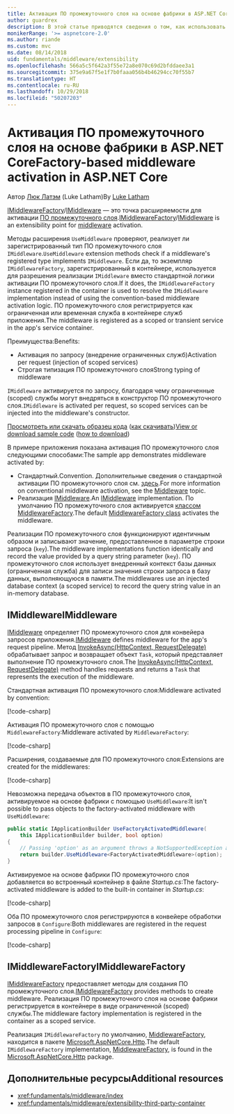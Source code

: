 ```yaml
---
title: Активация ПО промежуточного слоя на основе фабрики в ASP.NET Core
author: guardrex
description: В этой статье приводятся сведения о том, как использовать строго типизированное ПО промежуточного слоя с реализацией активации на основе фабрики в ASP.NET Core.
monikerRange: '>= aspnetcore-2.0'
ms.author: riande
ms.custom: mvc
ms.date: 08/14/2018
uid: fundamentals/middleware/extensibility
ms.openlocfilehash: 566a5c5f642a3f55e72a8e070c69d2bfddaee3a1
ms.sourcegitcommit: 375e9a67f5e1f7b0faaa056b4b46294cc70f55b7
ms.translationtype: HT
ms.contentlocale: ru-RU
ms.lasthandoff: 10/29/2018
ms.locfileid: "50207203"
---
```

# <a name="factory-based-middleware-activation-in-aspnet-core"></a><span data-ttu-id="4da9d-103">Активация ПО промежуточного слоя на основе фабрики в ASP.NET Core</span><span class="sxs-lookup"><span data-stu-id="4da9d-103">Factory-based middleware activation in ASP.NET Core</span></span>

<span data-ttu-id="4da9d-104">Автор [Люк Латэм](https://github.com/guardrex) (Luke Latham)</span><span class="sxs-lookup"><span data-stu-id="4da9d-104">By [Luke Latham](https://github.com/guardrex)</span></span>

<span data-ttu-id="4da9d-105">[IMiddlewareFactory](/dotnet/api/microsoft.aspnetcore.http.imiddlewarefactory)/[IMiddleware](/dotnet/api/microsoft.aspnetcore.http.imiddleware) — это точка расширяемости для активации [ПО промежуточного слоя](xref:fundamentals/middleware/index).</span><span class="sxs-lookup"><span data-stu-id="4da9d-105">[IMiddlewareFactory](/dotnet/api/microsoft.aspnetcore.http.imiddlewarefactory)/[IMiddleware](/dotnet/api/microsoft.aspnetcore.http.imiddleware) is an extensibility point for [middleware](xref:fundamentals/middleware/index) activation.</span></span>

<span data-ttu-id="4da9d-106">Методы расширения `UseMiddleware` проверяют, реализует ли зарегистрированный тип ПО промежуточного слоя `IMiddleware`.</span><span class="sxs-lookup"><span data-stu-id="4da9d-106">`UseMiddleware` extension methods check if a middleware's registered type implements `IMiddleware`.</span></span> <span data-ttu-id="4da9d-107">Если да, то экземпляр `IMiddlewareFactory`, зарегистрированный в контейнере, используется для разрешения реализации `IMiddleware` вместо стандартной логики активации ПО промежуточного слоя.</span><span class="sxs-lookup"><span data-stu-id="4da9d-107">If it does, the `IMiddlewareFactory` instance registered in the container is used to resolve the `IMiddleware` implementation instead of using the convention-based middleware activation logic.</span></span> <span data-ttu-id="4da9d-108">ПО промежуточного слоя регистрируется как ограниченная или временная служба в контейнере служб приложения.</span><span class="sxs-lookup"><span data-stu-id="4da9d-108">The middleware is registered as a scoped or transient service in the app's service container.</span></span>

<span data-ttu-id="4da9d-109">Преимущества:</span><span class="sxs-lookup"><span data-stu-id="4da9d-109">Benefits:</span></span>

* <span data-ttu-id="4da9d-110">Активация по запросу (внедрение ограниченных служб)</span><span class="sxs-lookup"><span data-stu-id="4da9d-110">Activation per request (injection of scoped services)</span></span>
* <span data-ttu-id="4da9d-111">Строгая типизация ПО промежуточного слоя</span><span class="sxs-lookup"><span data-stu-id="4da9d-111">Strong typing of middleware</span></span>

<span data-ttu-id="4da9d-112">`IMiddleware` активируется по запросу, благодаря чему ограниченные (scoped) службы могут внедряться в конструктор ПО промежуточного слоя.</span><span class="sxs-lookup"><span data-stu-id="4da9d-112">`IMiddleware` is activated per request, so scoped services can be injected into the middleware's constructor.</span></span>

<span data-ttu-id="4da9d-113">[Просмотреть или скачать образец кода](https://github.com/aspnet/Docs/tree/master/aspnetcore/fundamentals/middleware/extensibility/sample) ([как скачивать](xref:index#how-to-download-a-sample))</span><span class="sxs-lookup"><span data-stu-id="4da9d-113">[View or download sample code](https://github.com/aspnet/Docs/tree/master/aspnetcore/fundamentals/middleware/extensibility/sample) ([how to download](xref:index#how-to-download-a-sample))</span></span>

<span data-ttu-id="4da9d-114">В примере приложения показана активация ПО промежуточного слоя следующими способами:</span><span class="sxs-lookup"><span data-stu-id="4da9d-114">The sample app demonstrates middleware activated by:</span></span>

* <span data-ttu-id="4da9d-115">Стандартный.</span><span class="sxs-lookup"><span data-stu-id="4da9d-115">Convention.</span></span> <span data-ttu-id="4da9d-116">Дополнительные сведения о стандартной активации ПО промежуточного слоя см. [здесь](xref:fundamentals/middleware/index).</span><span class="sxs-lookup"><span data-stu-id="4da9d-116">For more information on conventional middleware activation, see the [Middleware](xref:fundamentals/middleware/index) topic.</span></span>
* <span data-ttu-id="4da9d-117">Реализация [IMiddleware](/dotnet/api/microsoft.aspnetcore.http.imiddleware).</span><span class="sxs-lookup"><span data-stu-id="4da9d-117">An [IMiddleware](/dotnet/api/microsoft.aspnetcore.http.imiddleware) implementation.</span></span> <span data-ttu-id="4da9d-118">По умолчанию ПО промежуточного слоя активируется [классом MiddlewareFactory](/dotnet/api/microsoft.aspnetcore.http.middlewarefactory).</span><span class="sxs-lookup"><span data-stu-id="4da9d-118">The default [MiddlewareFactory class](/dotnet/api/microsoft.aspnetcore.http.middlewarefactory) activates the middleware.</span></span>

<span data-ttu-id="4da9d-119">Реализации ПО промежуточного слоя функционируют идентичным образом и записывают значение, предоставленное в параметре строки запроса (`key`).</span><span class="sxs-lookup"><span data-stu-id="4da9d-119">The middleware implementations function identically and record the value provided by a query string parameter (`key`).</span></span> <span data-ttu-id="4da9d-120">ПО промежуточного слоя использует внедренный контекст базы данных (ограниченная служба) для записи значения строки запроса в базу данных, выполняющуюся в памяти.</span><span class="sxs-lookup"><span data-stu-id="4da9d-120">The middlewares use an injected database context (a scoped service) to record the query string value in an in-memory database.</span></span>

## <a name="imiddleware"></a><span data-ttu-id="4da9d-121">IMiddleware</span><span class="sxs-lookup"><span data-stu-id="4da9d-121">IMiddleware</span></span>

<span data-ttu-id="4da9d-122">[IMiddleware](/dotnet/api/microsoft.aspnetcore.http.imiddleware) определяет ПО промежуточного слоя для конвейера запросов приложения.</span><span class="sxs-lookup"><span data-stu-id="4da9d-122">[IMiddleware](/dotnet/api/microsoft.aspnetcore.http.imiddleware) defines middleware for the app's request pipeline.</span></span> <span data-ttu-id="4da9d-123">Метод [InvokeAsync(HttpContext, RequestDelegate)](/dotnet/api/microsoft.aspnetcore.http.imiddleware.invokeasync#Microsoft_AspNetCore_Http_IMiddleware_InvokeAsync_Microsoft_AspNetCore_Http_HttpContext_Microsoft_AspNetCore_Http_RequestDelegate_) обрабатывает запрос и возвращает объект `Task`, который представляет выполнение ПО промежуточного слоя.</span><span class="sxs-lookup"><span data-stu-id="4da9d-123">The [InvokeAsync(HttpContext, RequestDelegate)](/dotnet/api/microsoft.aspnetcore.http.imiddleware.invokeasync#Microsoft_AspNetCore_Http_IMiddleware_InvokeAsync_Microsoft_AspNetCore_Http_HttpContext_Microsoft_AspNetCore_Http_RequestDelegate_) method handles requests and returns a `Task` that represents the execution of the middleware.</span></span>

<span data-ttu-id="4da9d-124">Стандартная активация ПО промежуточного слоя:</span><span class="sxs-lookup"><span data-stu-id="4da9d-124">Middleware activated by convention:</span></span>

[!code-csharp[](extensibility/sample/Middleware/ConventionalMiddleware.cs?name=snippet1)]

<span data-ttu-id="4da9d-125">Активация ПО промежуточного слоя с помощью `MiddlewareFactory`:</span><span class="sxs-lookup"><span data-stu-id="4da9d-125">Middleware activated by `MiddlewareFactory`:</span></span>

[!code-csharp[](extensibility/sample/Middleware/FactoryActivatedMiddleware.cs?name=snippet1)]

<span data-ttu-id="4da9d-126">Расширения, создаваемые для ПО промежуточного слоя:</span><span class="sxs-lookup"><span data-stu-id="4da9d-126">Extensions are created for the middlewares:</span></span>

[!code-csharp[](extensibility/sample/Middleware/MiddlewareExtensions.cs?name=snippet1)]

<span data-ttu-id="4da9d-127">Невозможна передача объектов в ПО промежуточного слоя, активируемое на основе фабрики с помощью `UseMiddleware`:</span><span class="sxs-lookup"><span data-stu-id="4da9d-127">It isn't possible to pass objects to the factory-activated middleware with `UseMiddleware`:</span></span>

```csharp
public static IApplicationBuilder UseFactoryActivatedMiddleware(
    this IApplicationBuilder builder, bool option)
{
    // Passing 'option' as an argument throws a NotSupportedException at runtime.
    return builder.UseMiddleware<FactoryActivatedMiddleware>(option);
}
```

<span data-ttu-id="4da9d-128">Активируемое на основе фабрики ПО промежуточного слоя добавляется во встроенный контейнер в файле *Startup.cs*:</span><span class="sxs-lookup"><span data-stu-id="4da9d-128">The factory-activated middleware is added to the built-in container in *Startup.cs*:</span></span>

[!code-csharp[](extensibility/sample/Startup.cs?name=snippet1&highlight=12)]

<span data-ttu-id="4da9d-129">Оба ПО промежуточного слоя регистрируются в конвейере обработки запросов в `Configure`:</span><span class="sxs-lookup"><span data-stu-id="4da9d-129">Both middlewares are registered in the request processing pipeline in `Configure`:</span></span>

[!code-csharp[](extensibility/sample/Startup.cs?name=snippet2&highlight=14-15)]

## <a name="imiddlewarefactory"></a><span data-ttu-id="4da9d-130">IMiddlewareFactory</span><span class="sxs-lookup"><span data-stu-id="4da9d-130">IMiddlewareFactory</span></span>

<span data-ttu-id="4da9d-131">[IMiddlewareFactory](/dotnet/api/microsoft.aspnetcore.http.imiddlewarefactory) предоставляет методы для создания ПО промежуточного слоя.</span><span class="sxs-lookup"><span data-stu-id="4da9d-131">[IMiddlewareFactory](/dotnet/api/microsoft.aspnetcore.http.imiddlewarefactory) provides methods to create middleware.</span></span> <span data-ttu-id="4da9d-132">Реализация ПО промежуточного слоя на основе фабрики регистрируется в контейнере в виде ограниченной (scoped) службы.</span><span class="sxs-lookup"><span data-stu-id="4da9d-132">The middleware factory implementation is registered in the container as a scoped service.</span></span>

<span data-ttu-id="4da9d-133">Реализация `IMiddlewareFactory` по умолчанию, [MiddlewareFactory](/dotnet/api/microsoft.aspnetcore.http.middlewarefactory), находится в пакете [Microsoft.AspNetCore.Http](https://www.nuget.org/packages/Microsoft.AspNetCore.Http/).</span><span class="sxs-lookup"><span data-stu-id="4da9d-133">The default `IMiddlewareFactory` implementation, [MiddlewareFactory](/dotnet/api/microsoft.aspnetcore.http.middlewarefactory), is found in the [Microsoft.AspNetCore.Http](https://www.nuget.org/packages/Microsoft.AspNetCore.Http/) package.</span></span>

## <a name="additional-resources"></a><span data-ttu-id="4da9d-134">Дополнительные ресурсы</span><span class="sxs-lookup"><span data-stu-id="4da9d-134">Additional resources</span></span>

* <xref:fundamentals/middleware/index>
* <xref:fundamentals/middleware/extensibility-third-party-container>
